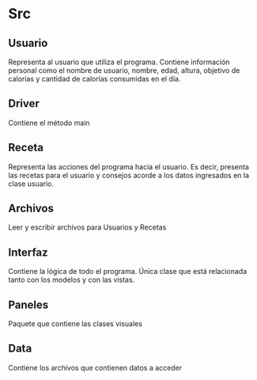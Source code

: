 # Src

## Usuario
Representa al usuario que utiliza el programa. Contiene información personal como el nombre de usuario, nombre, edad, altura, objetivo de calorías 
y cantidad de calorías consumidas en el día.

## Driver
Contiene el método main

## Receta
Representa las acciones del programa hacia el usuario. Es decir, presenta las recetas para el usuario y consejos acorde a los datos ingresados 
en la clase usuario. 

## Archivos
Leer y escribir archivos para Usuarios y Recetas

## Interfaz
Contiene la lógica de todo el programa. Única clase que está relacionada tanto con los modelos y con las vistas.

## Paneles
Paquete que contiene las clases visuales

## Data
Contiene los archivos que contienen datos a acceder
